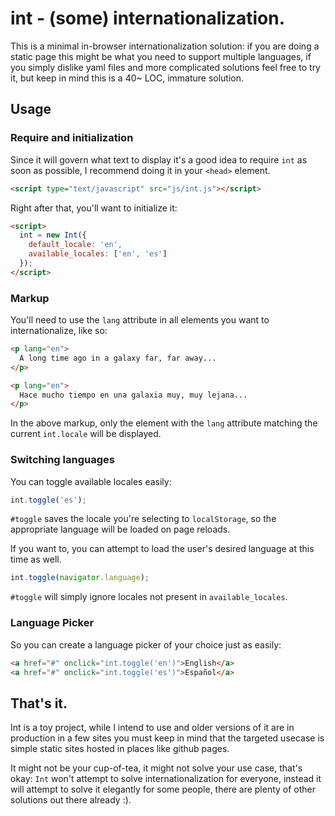 # int - (some) internationalization.

This is a minimal in-browser internationalization solution: if you are doing a static page this might be what you need to support multiple languages, if you simply dislike yaml files and more complicated solutions feel free to try it, but keep in mind this is a 40~ LOC, immature solution.


## Usage


### Require and initialization

Since it will govern what text to display it's a good idea to require `int` as soon as possible, I recommend doing it in your `<head>` element.

```html
<script type="text/javascript" src="js/int.js"></script>
```

Right after that, you'll want to initialize it:

```html
<script>
  int = new Int({
    default_locale: 'en',
    available_locales: ['en', 'es']
  });
</script>
```

### Markup

You'll need to use the `lang` attribute in all elements you want to internationalize, like so:

```html
<p lang="en">
  A long time ago in a galaxy far, far away...
</p>

<p lang="en">
  Hace mucho tiempo en una galaxia muy, muy lejana...
</p>
```

In the above markup, only the element with the `lang` attribute matching the current `int.locale` will be displayed.

### Switching languages

You can toggle available locales easily:

```javascript
int.toggle('es');
```

`#toggle` saves the locale you're selecting to `localStorage`, so the appropriate language will be loaded on page reloads.

If you want to, you can attempt to load the user's desired language at this time as well.

```JavaScript
int.toggle(navigator.language);
```

`#toggle` will simply ignore locales not present in `available_locales`.


### Language Picker

So you can create a language picker of your choice just as easily:

```html
<a href="#" onclick="int.toggle('en')">English</a>
<a href="#" onclick="int.toggle('es')">Español</a>
```

## That's it.

Int is a toy project, while I intend to use and older versions of it are in production in a few sites you must keep in mind that the targeted usecase is simple static sites hosted in places like github pages.

It might not be your cup-of-tea, it might not solve your use case, that's okay: `Int` won't attempt to solve internationalization for everyone, instead it will attempt to solve it elegantly for some people, there are plenty of other solutions out there already :).
